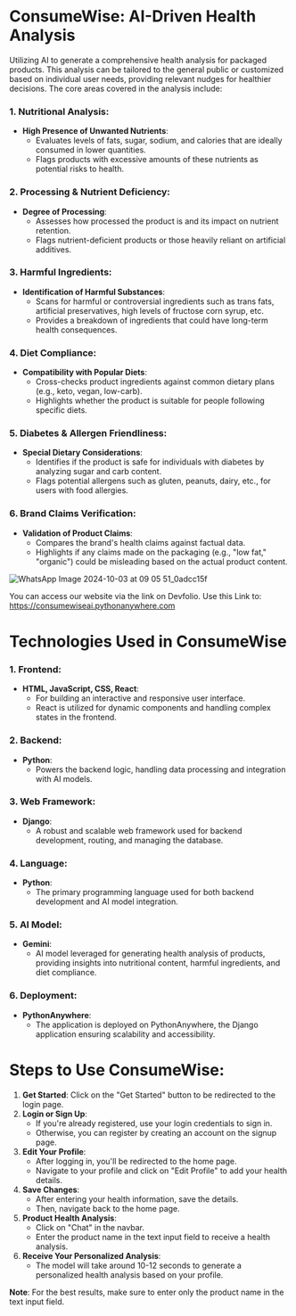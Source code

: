 # ConsumeWise: AI-Driven Health Analysis

Utilizing AI to generate a comprehensive health analysis for packaged products. This analysis can be tailored to the general public or customized based on individual user needs, providing relevant nudges for healthier decisions. The core areas covered in the analysis include:

### 1. Nutritional Analysis:
- **High Presence of Unwanted Nutrients**: 
   - Evaluates levels of fats, sugar, sodium, and calories that are ideally consumed in lower quantities.
   - Flags products with excessive amounts of these nutrients as potential risks to health.

### 2. Processing & Nutrient Deficiency:
- **Degree of Processing**: 
   - Assesses how processed the product is and its impact on nutrient retention.
   - Flags nutrient-deficient products or those heavily reliant on artificial additives.
  
### 3. Harmful Ingredients:
- **Identification of Harmful Substances**: 
   - Scans for harmful or controversial ingredients such as trans fats, artificial preservatives, high levels of fructose corn syrup, etc.
   - Provides a breakdown of ingredients that could have long-term health consequences.

### 4. Diet Compliance:
- **Compatibility with Popular Diets**:
   - Cross-checks product ingredients against common dietary plans (e.g., keto, vegan, low-carb).
   - Highlights whether the product is suitable for people following specific diets.

### 5. Diabetes & Allergen Friendliness:
- **Special Dietary Considerations**:
   - Identifies if the product is safe for individuals with diabetes by analyzing sugar and carb content.
   - Flags potential allergens such as gluten, peanuts, dairy, etc., for users with food allergies.

### 6. Brand Claims Verification:
- **Validation of Product Claims**:
   - Compares the brand's health claims against factual data.
   - Highlights if any claims made on the packaging (e.g., "low fat," "organic") could be misleading based on the actual product content.

 ![WhatsApp Image 2024-10-03 at 09 05 51_0adcc15f](https://github.com/user-attachments/assets/134761b9-64d9-47aa-b6cd-2a785a70dd52)

    

You can access our website via the link on Devfolio.
Use this Link to: https://consumewiseai.pythonanywhere.com

# Technologies Used in ConsumeWise

### 1. Frontend:
- **HTML, JavaScript, CSS, React**: 
   - For building an interactive and responsive user interface.
   - React is utilized for dynamic components and handling complex states in the frontend.

### 2. Backend:
- **Python**: 
   - Powers the backend logic, handling data processing and integration with AI models.

### 3. Web Framework:
- **Django**: 
   - A robust and scalable web framework used for backend development, routing, and managing the database.

### 4. Language:
- **Python**: 
   - The primary programming language used for both backend development and AI model integration.

### 5. AI Model:
- **Gemini**: 
   - AI model leveraged for generating health analysis of products, providing insights into nutritional content, harmful ingredients, and diet compliance.

### 6. Deployment:
- **PythonAnywhere**: 
   - The application is deployed on PythonAnywhere, the Django application ensuring scalability and accessibility.

# Steps to Use ConsumeWise:

1. **Get Started**: Click on the "Get Started" button to be redirected to the login page.
2. **Login or Sign Up**:
   - If you're already registered, use your login credentials to sign in.
   - Otherwise, you can register by creating an account on the signup page.
3. **Edit Your Profile**:
   - After logging in, you'll be redirected to the home page.
   - Navigate to your profile and click on "Edit Profile" to add your health details.
4. **Save Changes**:
   - After entering your health information, save the details.
   - Then, navigate back to the home page.
5. **Product Health Analysis**:
   - Click on "Chat" in the navbar.
   - Enter the product name in the text input field to receive a health analysis.
6. **Receive Your Personalized Analysis**:
   - The model will take around 10-12 seconds to generate a personalized health analysis based on your profile.

**Note**: For the best results, make sure to enter only the product name in the text input field.
